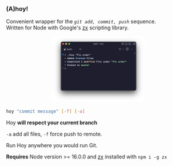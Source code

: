 ### (A)hoy!

Convenient wrapper for the *`git add, commit, push`* sequence.</br>
Written for Node with Google's [zx](https://github.com/google/zx) scripting library.</br>


<p align="center">
  <img src="screenshot.png" width="50%" title="Sample">
</p>

```sh
hoy "commit message" [-f] [-a]
```

Hoy **will respect your current branch**

`-a` add all files, `-f` force push to remote.

Run Hoy anywhere you would run Git.

**Requires** Node version >= 16.0.0 and [zx](https://github.com/google/zx) installed with `npm i -g zx`
